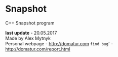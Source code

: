 # Snapshot
C++ Snapshot program

__last update__ - 20.05.2017  
Made by Alex Mytnyk  
Personal webpage - http://domatur.com
`find bug`' - http://domatur.com/report.html
